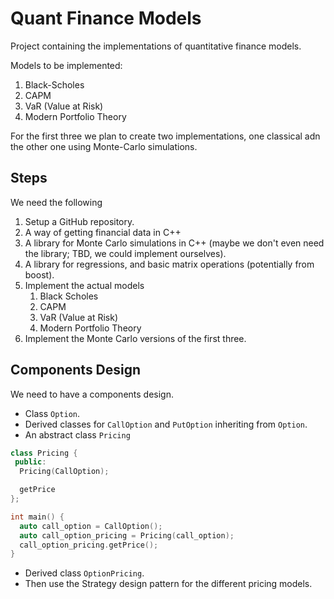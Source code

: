# Quant Finance Models

Project containing the implementations of quantitative finance models.

Models to be implemented:
1. Black-Scholes
2. CAPM
3. VaR (Value at Risk)
4. Modern Portfolio Theory

For the first three we plan to create two implementations, one classical
adn the other one using Monte-Carlo simulations.

## Steps

We need the following

1. Setup a GitHub repository.
2. A way of getting financial data in C++
3. A library for Monte Carlo simulations in C++ (maybe we don't even
   need the library; TBD, we could implement ourselves).
4. A library for regressions, and basic matrix operations (potentially
   from boost).
5. Implement the actual models
    1. Black Scholes
    2. CAPM
    3. VaR (Value at Risk)
    4. Modern Portfolio Theory
6. Implement the Monte Carlo versions of the first three.

## Components Design

We need to have a components design.

- Class `Option`.
- Derived classes for `CallOption` and `PutOption` inheriting from
  `Option`.
- An abstract class `Pricing`
```c++
class Pricing {
 public:
  Pricing(CallOption);

  getPrice
};

int main() {
  auto call_option = CallOption();
  auto call_option_pricing = Pricing(call_option);
  call_option_pricing.getPrice();
}
```
- Derived class `OptionPricing`.
- Then use the Strategy design pattern for the different pricing models.
